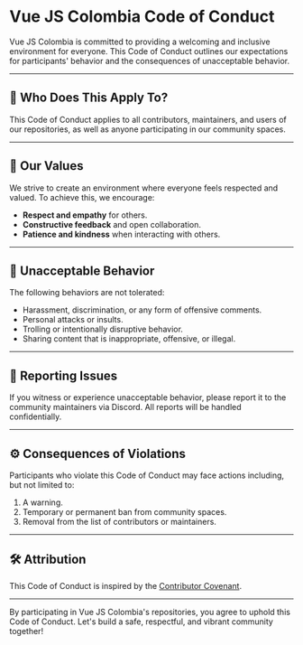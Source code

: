 # Vue JS Colombia Code of Conduct

Vue JS Colombia is committed to providing a welcoming and inclusive environment for everyone. This Code of Conduct outlines our expectations for participants' behavior and the consequences of unacceptable behavior.

---

## 👥 Who Does This Apply To?

This Code of Conduct applies to all contributors, maintainers, and users of our repositories, as well as anyone participating in our community spaces.

---

## 🌟 Our Values

We strive to create an environment where everyone feels respected and valued. To achieve this, we encourage:

- **Respect and empathy** for others.
- **Constructive feedback** and open collaboration.
- **Patience and kindness** when interacting with others.

---

## 🚫 Unacceptable Behavior

The following behaviors are not tolerated:

- Harassment, discrimination, or any form of offensive comments.
- Personal attacks or insults.
- Trolling or intentionally disruptive behavior.
- Sharing content that is inappropriate, offensive, or illegal.

---

## 🔄 Reporting Issues

If you witness or experience unacceptable behavior, please report it to the community maintainers via Discord. All reports will be handled confidentially.

---

## ⚙️ Consequences of Violations

Participants who violate this Code of Conduct may face actions including, but not limited to:

1. A warning.
2. Temporary or permanent ban from community spaces.
3. Removal from the list of contributors or maintainers.

---

## 🛠️ Attribution

This Code of Conduct is inspired by the [Contributor Covenant](https://www.contributor-covenant.org/).

---

By participating in Vue JS Colombia's repositories, you agree to uphold this Code of Conduct. Let's build a safe, respectful, and vibrant community together!
